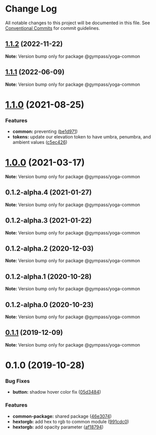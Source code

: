 # Change Log

All notable changes to this project will be documented in this file.
See [Conventional Commits](https://conventionalcommits.org) for commit guidelines.

## [1.1.2](https://github.com/Gympass/yoga/compare/@gympass/yoga-common@1.1.1...@gympass/yoga-common@1.1.2) (2022-11-22)

**Note:** Version bump only for package @gympass/yoga-common





## [1.1.1](https://github.com/Gympass/yoga/compare/@gympass/yoga-common@1.1.0...@gympass/yoga-common@1.1.1) (2022-06-09)

**Note:** Version bump only for package @gympass/yoga-common





# [1.1.0](https://github.com/Gympass/yoga/compare/@gympass/yoga-common@1.0.0...@gympass/yoga-common@1.1.0) (2021-08-25)


### Features

* **common:** preventing ([be1d971](https://github.com/Gympass/yoga/commit/be1d9717a604ffd65d38f8cf52a2228dc633a2ba))
* **tokens:** update our elevation token to have umbra, penumbra, and ambient values ([c5ec426](https://github.com/Gympass/yoga/commit/c5ec426902c4a2f3f52d4de24677fd1ab72bdce0))





# [1.0.0](https://github.com/Gympass/yoga/compare/@gympass/yoga-common@0.1.2-alpha.4...@gympass/yoga-common@1.0.0) (2021-03-17)

**Note:** Version bump only for package @gympass/yoga-common





## 0.1.2-alpha.4 (2021-01-27)

**Note:** Version bump only for package @gympass/yoga-common





## 0.1.2-alpha.3 (2021-01-22)

**Note:** Version bump only for package @gympass/yoga-common





## 0.1.2-alpha.2 (2020-12-03)

**Note:** Version bump only for package @gympass/yoga-common





## 0.1.2-alpha.1 (2020-10-28)

**Note:** Version bump only for package @gympass/yoga-common





## 0.1.2-alpha.0 (2020-10-23)

**Note:** Version bump only for package @gympass/yoga-common

## [0.1.1](https://github.com/Gympass/yoga/compare/@gympass/yoga-common@0.1.0...@gympass/yoga-common@0.1.1) (2019-12-09)

**Note:** Version bump only for package @gympass/yoga-common

# 0.1.0 (2019-10-28)

### Bug Fixes

- **button:** shadow hover color fix ([05d3484](https://github.com/Gympass/yoga/commit/05d3484))

### Features

- **common-package:** shared package ([46e3074](https://github.com/Gympass/yoga/commit/46e3074))
- **hextorgb:** add hex to rgb to common module ([991cdc0](https://github.com/Gympass/yoga/commit/991cdc0))
- **hextorgb:** add opacity parameter ([af18794](https://github.com/Gympass/yoga/commit/af18794))
